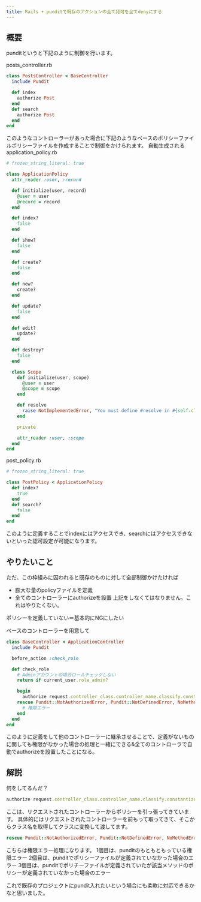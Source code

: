 ```yaml
---
title: Rails + punditで既存のアクションの全て認可を全てdenyにする
---
```


## 概要
punditというと下記のように制御を行います。

posts_controller.rb
```rb
class PostsController < BaseController
  include Pundit

  def index
    authorize Post
  end
  def search
    authorize Post
  end
end
```

このようなコントローラーがあった場合に下記のようなベースのポリシーファイルポリシーファイルを作成することで制御をかけられます。
自動生成される
application_policy.rb
```rb
# frozen_string_literal: true

class ApplicationPolicy
  attr_reader :user, :record

  def initialize(user, record)
    @user = user
    @record = record
  end

  def index?
    false
  end

  def show?
    false
  end

  def create?
    false
  end

  def new?
    create?
  end

  def update?
    false
  end

  def edit?
    update?
  end

  def destroy?
    false
  end

  class Scope
    def initialize(user, scope)
      @user = user
      @scope = scope
    end

    def resolve
      raise NotImplementedError, "You must define #resolve in #{self.class}"
    end

    private

    attr_reader :user, :scope
  end
end

```

post_policy.rb
```rb
# frozen_string_literal: true

class PostPolicy < ApplicationPolicy
  def index?
    true
  end
  def search?
    false
  end
end
```

このように定義することでindexにはアクセスでき、searchにはアクセスできないといった認可設定が可能になります。

## やりたいこと
ただ、この枠組みに囚われると既存のものに対して全部制御かけたければ
- 膨大な量のpolicyファイルを定義
- 全てのコントローラーにauthorizeを設置
上記をしなくてはなりません。これはやりたくない。

ポリシーを定義していない＝基本的にNGにしたい

ベースのコントローラーを用意して
```rb
class BaseController < ApplicationController
  include Pundit

  before_action :check_role

  def check_role
    # Adminアカウントの場合ロールチェックしない
    return if current_user.role_admin?

    begin
      authorize request.controller_class.controller_name.classify.constantize
    rescue Pundit::NotAuthorizedError, Pundit::NotDefinedError, NoMethodError
      # 権限エラー
    end
  end
end
```

このように定義をして他のコントローラーに継承させることで、定義がないものに関しても権限がなかった場合の処理と一緒にできる&全てのコントローラで自動でauthorizeを設置したことになる。

## 解説

何をしてるんだ？
```rb
authorize request.controller_class.controller_name.classify.constantize
```
ここは、リクエストされたコントローラーからポリシーを引っ張ってきています。
具体的にはリクエストされたコントローラーを前もって取ってきて、そこからクラス名を取得してクラスに変換して渡してます。

```rb
rescue Pundit::NotAuthorizedError, Pundit::NotDefinedError, NoMethodError
```
こちらは権限エラー処理になります。
1個目は、punditのもともともっている権限エラー
2個目は、punditでポリシーファイルが定義されていなかった場合のエラー
3個目は、punditでポリチーファイルが定義されていたが該当メソッドのポリシーが定義されていなかった場合のエラー


これで既存のプロジェクトにpundit入れたいという場合にも柔軟に対応できるかなと思いました。